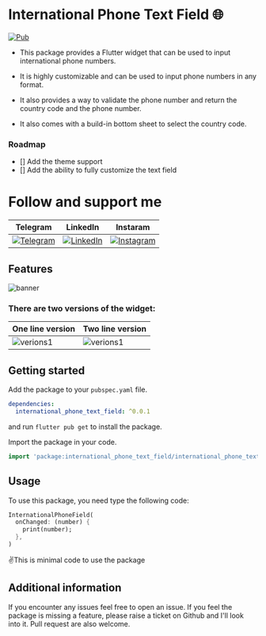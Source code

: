 <!-- 
This README describes the package. If you publish this package to pub.dev,
this README's contents appear on the landing page for your package.

For information about how to write a good package README, see the guide for
[writing package pages](https://dart.dev/guides/libraries/writing-package-pages). 

For general information about developing packages, see the Dart guide for
[creating packages](https://dart.dev/guides/libraries/create-library-packages)
and the Flutter guide for
[developing packages and plugins](https://flutter.dev/developing-packages). 
-->

# International Phone Text Field 🌐

[![Pub](https://img.shields.io/pub/v/photo_view.svg?style=popout)](https://pub.dartlang.org/packages/international_phone_text_field)

- This package provides a Flutter widget that can be used to input international phone numbers.

- It is highly customizable and can be used to input phone numbers in any format.

- It also provides a way to validate the phone number and return the country code and the phone
  number.

- It also comes with a build-in bottom sheet to select the country code.

### Roadmap
 - [] Add the theme support
 - [] Add the ability to fully customize the text field



# Follow and support me

| Telegram                                                                                                                                | LinkedIn                                                                                                                                                                                                                                        | Instaram                                                                                                                                                                                   |
 |-----------------------------------------------------------------------------------------------------------------------------------------|-------------------------------------------------------------------------------------------------------------------------------------------------------------------------------------------------------------------------------------------------|--------------------------------------------------------------------------------------------------------------------------------------------------------------------------------------------|
| [![Telegram](https://img.shields.io/badge/Telegram-2CA5E0?style=for-the-badge&logo=telegram&logoColor=white)](https://t.me/techiesBlog) | [![LinkedIn](https://img.shields.io/badge/LinkedIn-0077B5?style=for-the-badge&logo=linkedin&logoColor=white)](https://www.linkedin.com/in/abduvohobov-isroiljon?utm_source=share&utm_campaign=share_via&utm_content=profile&utm_medium=ios_app) | [![Instagram](https://img.shields.io/badge/Instagram-E4405F?style=for-the-badge&logo=instagram&logoColor=white)](https://www.instagram.com/iamtechie_?igsh=MThldW03eGNkbWt4&utm_source=qr) |

## Features

![banner](https://github.com/iamtechieboy/international_phone_text_field/blob/master/assets/banner.png)

### There are two versions of the widget:

| One line version                                                                                      | Two line version                                                                                      |
|-------------------------------------------------------------------------------------------------------|-------------------------------------------------------------------------------------------------------|
| ![verions1](https://github.com/iamtechieboy/international_phone_text_field/blob/master/assets/oneLine.gif) | ![verions1](https://github.com/iamtechieboy/international_phone_text_field/blob/master/assets/twoLine.gif) |

## Getting started

Add the package to your `pubspec.yaml` file.

```yaml
dependencies:
  international_phone_text_field: ^0.0.1
```

and run `flutter pub get` to install the package.

Import the package in your code.

```dart
import 'package:international_phone_text_field/international_phone_text_field.dart';
```

## Usage

To use this package, you need type the following code:

```dart
InternationalPhoneField(
  onChanged: (number) {
    print(number);
  },
)
```

✌️This is minimal code to use the package

## Additional information

If you encounter any issues feel free to open an issue. If you feel the package is missing a
feature, please raise a ticket on Github and I'll look into it. Pull request are also welcome.
